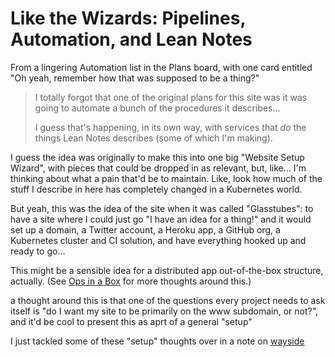 # Like the Wizards: Pipelines, Automation, and Lean Notes

From a lingering Automation list in the Plans board, with one card entitled "Oh yeah, remember how that was supposed to be a thing?"

> I totally forgot that one of the original plans for this site was it was going to automate a bunch of the procedures it describes...
>
> I guess that's happening, in its own way, with services that *do* the things Lean Notes describes (some of which I'm making).

I guess the idea was originally to make this into one big "Website Setup Wizard", with pieces that could be dropped in as relevant, but, like... I'm thinking about what a pain that'd be to maintain. Like, look how much of the stuff I describe in here has completely changed in a Kubernetes world.

But yeah, this was the idea of the site when it was called "Glasstubes": to have a site where I could just go "I have an idea for a thing!" and it would set up a domain, a Twitter account, a Heroku app, a GitHub org, a Kubernetes cluster and CI solution, and have everything hooked up and ready to go...

This might be a sensible idea for a distributed app out-of-the-box structure, actually. (See [Ops in a Box](0dehw-8kxsa-81amj-gp4kk-td8cw) for more thoughts around this.)

a thought around this is that one of the questions every project needs to ask itself is "do I want my site to be primarily on the www subdomain, or not?", and it'd be cool to present this as aprt of a general "setup"

I just tackled some of these "setup" thoughts over in a note on [wayside](46qjk-agdzr-a58ez-vypmf-3hxay)
